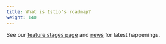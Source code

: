 ```yaml
---
title: What is Istio's roadmap?
weight: 140
---
```


See our [feature stages page](/docs/releases/feature-stages/)
and [news](/news) for latest happenings.
